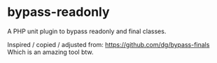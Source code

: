 # bypass-readonly

A PHP unit plugin to bypass readonly and final classes.

Inspired / copied / adjusted from: https://github.com/dg/bypass-finals 
Which is an amazing tool btw.
